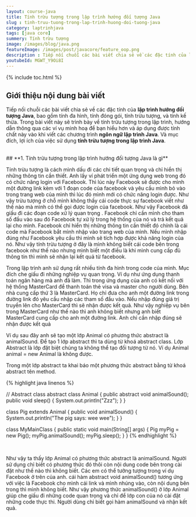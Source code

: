 ```yaml
---
layout: course-java
title: Tính trừu tượng trong lập trình hướng đối tượng Java
slug : tinh-truu-tuong-trong-lap-trinh-huong-doi-tuong-java
category: laptrinhjava
tags: [java core]
summery: Tính trừu tượng
image: /images/blog/java.png
featureImage: /images/post/javacore/feature_oop.png
description : Tiếp nối chuỗi các bài viết chia sẻ về các đặc tính của lập trình hướng đối tượng Java, trong bài viết này trình bày về tính trừu tượng trong lập trình, hướng dẫn thông qua các ví vụ minh hoạ để bạn hiểu hơn và áp dụng được tính chất này vào khi viết các chương trình lập trình Java. Và mục đích, lợi ích của việc sử dụng tính trừu tượng trong lập trình Java.
youtubeId: MGWT_Y9Oi8I
---
```


{% include toc.html %}

## **Giới thiệu nội dung bài viết**

Tiếp nối chuỗi các bài viết chia sẻ về các đặc tính của <b>lập trình hướng đối tượng Java</b>, bao gồm tính đa hình, tính đóng gói, tính trừu tượng, và tính kế thừa. Trong bài viết này sẽ trình bày về tính trừu tượng trong lập trình, hướng dẫn thông qua các ví vụ minh hoạ để bạn hiểu hơn và áp dụng được tính chất này vào khi viết các chương trình <b>ngôn ngữ lập trình Java</b>. Và mục đích, lợi ích của việc sử dụng <b>tính trừu tượng trong lập trình Java</b>.

<br>
## **1.  Tính trừu tượng trong lập trình hướng đối tượng Java là gì**

Tính trừu tượng là cách mình dấu đi các chi tiết quan trọng và chỉ hiển thị những thông tin cần thiết. Anh lấy ví phát triển một ứng dụng web trong đó có chức năng login với Facebook. Thì lúc này Facebook sẽ được cho mình một đường link kèm với 1 đoạn code của facebook và yêu cầu mình bỏ vào trong trang web của mình thì lúc đó mình mới có chức năng login được. Như vậy trừu tượng ở chỗ mình không thấy cái code thực sự facebook viết như thế nào mà mình có thể gọi được login của facebook. Như vậy Facebook đã giấu đi các đoạn code xử lý quan trọng . Facebook chỉ cần mình cho tham số đầu vào sau đó Facebook tự xử lý trong hệ thống của nó và trả kết quả lại cho mình. Facebook chỉ hiển thị những thông tin cần thiết đó chính là cái code mà Facebook bắt mình nhập vào trang web của mình. Nếu mình nhập đúng như Facebook yêu cầu thì mình sẽ tích hợp được khả năng login của nó. Như vậy tính trừu tượng ở đây là mình không biết cái code bên trong facebook như thế nào nhưng mình biết một điều là khi mình cung cấp đủ thông tin thì mình sẽ nhận lại kết quả từ facebook.

Trong lập trình anh sử dụng rất nhiều tính đa hình trong code của mình. Mục đích che giấu đi những nghiệp vụ quan trọng. Ví dụ như ứng dụng thanh toán ngân hàng mà anh đã làm. Thì trong ứng dụng của anh có kết nối với hệ thống MasterCard để thanh toán thẻ visa và master cho người dùng. Bên nhà cung cấp thứ 3 là MasterCard. Họ chỉ đưa cho anh một đường link trong đường link đó yêu cầu nhập các tham số đầu vào. Nếu nhập đúng giá trị truyền lên cho MasterCard thì sẽ nhận được kết quả. Như vậy nghiệp vụ bên trong MasterCard như thế nào thì anh không biết nhưng anh biết MasterCard cung cấp cho anh một đường link. Anh chỉ cần nhập đúng sẽ nhận được kết quả

Ví dụ sau đây anh sẽ tạo một lớp Animal có phương thức abstract là animalSound. Để tạo 1 lớp abstract thì ta dùng từ khoá abstract class.
Lớp Abstract là lớp đặt biệt chúng ta không thể tạo đối tượng từ nó. Ví dụ Animal animal = new Animal là không được.

Trong một lớp abstract ta khai báo một phương thức abstract bằng từ khoá abstract tên method.

{% highlight java linenos %}

// Abstract class
abstract class Animal {
  public abstract void animalSound();
  public void sleep() {
    System.out.println("Zzz");
  }
}

class Pig extends Animal {
  public void animalSound() {
    System.out.println("The pig says: wee wee");
  }
}

class MyMainClass {
  public static void main(String[] args) {
    Pig myPig = new Pig(); 
    myPig.animalSound();
    myPig.sleep();
  }
}
{% endhighlight %}

<br>

Như vậy ta thấy lớp Animal có phương thức abstract là animalSound. Người sử dụng chỉ biết có phương thức đó thôi còn nội dung code bên trong cài đặt như thế nào thì không biết. Các em có thể tưởng tượng trong ví dụ Facebook ở trên của anh. cái hàm  abstract void animalSound() tương ứng với việc là Facebook cho mình cái link và mình nhúng vào, còn nội dung bên trong thì mình không biết. Như vậy phương thức animalSound() ở lớp Animal giúp che giấu đi những code quan trọng và chỉ để lớp con của nó cài đặt những code thực thi. Người dùng chỉ biết gọi hàm animalSound và nhận kết quả.



